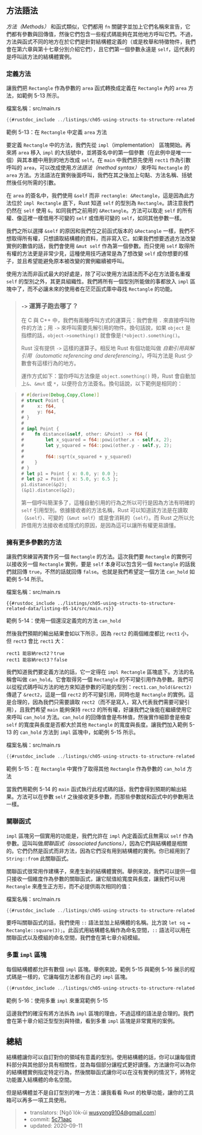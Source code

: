 ## 方法語法

*方法（Methods）* 和函式類似，它們都用 `fn` 關鍵字並加上它們名稱來宣告，它們都有參數與回傳值，然後它們包含一些程式碼能夠在其他地方呼叫它們。不過，方法與函式不同的地方在於它們是針對結構體定義的（或是枚舉和特徵物件，我們會在第六章與第十七章分別介紹它們），且它們第一個參數永遠是 `self`，這代表的是呼叫該方法的結構體實例。

### 定義方法

讓我們把 `Rectangle` 作為參數的 `area` 函式轉換成定義在 `Rectangle` 內的 `area` 方法，如範例 5-13 所示。

<span class="filename">檔案名稱：src/main.rs</span>

```rust
{{#rustdoc_include ../listings/ch05-using-structs-to-structure-related-data/listing-05-13/src/main.rs}}
```

<span class="caption">範例 5-13：在 `Rectangle` 中定義 `area` 方法</span>

要定義 `Rectangle` 中的方法，我們先從 `impl`（implementation） 區塊開始。再來將 `area` 移入 `impl` 的大括號中，並將簽名中的第一個參數（在此例中是唯一一個）與其本體中用到的地方改成 `self`。在 `main` 中我們原先使用 `rect1` 作為引數呼叫的 `area`，可以改成使用*方法語法（method syntax）* 來呼叫 `Rectangle` 的 `area` 方法。方法語法在實例後面呼叫，我們在其之後加上句點、方法名稱、括號然後任何所需的引數。

在 `area` 的簽名中，我們使用 `&self` 而非 `rectangle: &Rectangle`，這是因為此方法位於 `impl Rectangle` 底下，Rust 知道 `self` 的型別為 `Rectangle`。請注意我們仍然在 `self` 使用 `&`，如同我們之前用的 `&Rectangle`。方法可以取走 `self` 的所有權、像這裡一樣借用不可變的 `self` 或借用可變的 `self`，如同其他參數一樣。

我們之所以選擇 `&self` 的原因和我們在之前函式版本的 `&Rectangle` 一樣，我們不想取得所有權，只想讀取結構體的資料，而非寫入它。如果我們想要透過方法改變實例的數值的話，我們會使用 `&mut self` 作為第一個參數。而只使用 `self` 取得所有權的方法更是非常少見，這種使用技巧通常是為了想改變 `self` 成你想要的樣子，並且希望能避免原本被改變的實例繼續被呼叫。

使用方法而非函式最大的好處是，除了可以使用方法語法而不必在方法簽名重複 `self` 的型別之外，其更具組織性。我們將所有一個型別所能做的事都放入 `impl` 區塊中了，而不必讓未來的使用者在茫茫函式庫中尋找 `Rectangle` 的功能。

> ### `->` 運算子跑去哪了？
>
> 在 C 與 C++ 中，我們有兩種呼叫方式的運算元：我們會用 `.` 來直接呼叫物件的方法；用 `->` 來呼叫需要先解引用的物件。換句話說，如果 `object` 是指標的話，`object->something()` 就會像是`(*object).something()`。
>
> Rust 沒有提供 `->` 這樣的運算子。相反地 Rust 有個功能叫做 *自動引用與解引用（automatic referencing and dereferencing）*。呼叫方法是 Rust 少數會有這樣行為的地方。
>
> 運作方式如下：當你呼叫方法像是 `object.something()` 時，Rust 會自動加上`&`、`&mut` 或 `*`，以便符合方法簽名。換句話說，以下範例是相同的：
>
<!-- CAN'T EXTRACT SEE BUG TODO -->
> ```rust
> # #[derive(Debug,Copy,Clone)]
> # struct Point {
> #     x: f64,
> #     y: f64,
> # }
> #
> # impl Point {
> #    fn distance(&self, other: &Point) -> f64 {
> #        let x_squared = f64::powi(other.x - self.x, 2);
> #        let y_squared = f64::powi(other.y - self.y, 2);
> #
> #        f64::sqrt(x_squared + y_squared)
> #    }
> # }
> # let p1 = Point { x: 0.0, y: 0.0 };
> # let p2 = Point { x: 5.0, y: 6.5 };
> p1.distance(&p2);
> (&p1).distance(&p2);
> ```
>
> 第一個呼叫簡潔多了，這種自動引用的行為之所以可行是因為方法有明確的 `self` 引用型別。依據接收者的方法名稱，Rust 可以知道該方法是在讀取（`&self`）、可變的（`&mut self`）或是會消耗的（`self`）。而 Rust 之所以允許借用方法接收者成隱式的原因，是因為這可以讓所有權更易讀懂。

### 擁有更多參數的方法

讓我們來練習再實作另一個 `Rectangle` 的方法。這次我們要 `Rectangle` 的實例可以接收另一個 `Rectangle` 實例，要是 `self` 本身可以包含另一個 `Rectangle` 的話我們就回傳 `true`，不然的話就回傳 `false`。也就是我們希望定一個方法 `can_hold` 如範例 5-14 所示。

<span class="filename">檔案名稱：src/main.rs</span>

```rust,ignore
{{#rustdoc_include ../listings/ch05-using-structs-to-structure-related-data/listing-05-14/src/main.rs}}
```

<span class="caption">範例 5-14：使用一個還沒定義完的方法 `can_hold`</span>

然後我們預期的輸出結果會如以下所示，因為 `rect2` 的兩個維度都比 `rect1` 小，但 `rect3` 會比 `rect1` 大：

```text
rect1 能容納rect2？true
rect1 能容納rect3？false
```

我們知道我們要定義方法的話，它一定得在 `impl Rectangle` 區塊底下。方法的名稱會叫做 `can_hold`。它會取得另一個 `Rectangle` 的不可變引用作為參數。我們可以從程式碼呼叫方法的地方來知道參數的可能的型別：`rect1.can_hold(&rect2)` 傳遞了 `&rect2`，這是一個 `rect2` 的不可變引用，同時也是 `Rectangle` 的實例。這是合理的，因為我們只需要讀取 `rect2`（而不是寫入，寫入代表我們需要可變引用），且我們希望 `main` 能夠保持 `rect2` 的所有權，好讓我們之後能在繼續使用它來呼叫 `can_hold` 方法。`can_hold` 的回傳值會是布林值，然後實作細節會是檢查 `self` 的寬度與長度是否都大於其他 `Rectangle` 的寬度與長度。讓我們加入範例 5-13 的 `can_hold` 方法到 `impl` 區塊中，如範例 5-15 所示。

<span class="filename">檔案名稱：src/main.rs</span>

```rust
{{#rustdoc_include ../listings/ch05-using-structs-to-structure-related-data/listing-05-15/src/main.rs:here}}
```

<span class="caption">範例 5-15：在 `Rectangle` 中實作了取得其他 `Rectangle` 作為參數的 `can_hold` 方法</span>

當我們用範例 5-14 的 `main` 函式執行此程式碼的話，我們會得到預期的輸出結果。方法可以在參數 `self` 之後接收更多參數，而那些參數就和函式中的參數用法一樣。

### 關聯函式

`impl` 區塊另一個實用的功能是，我們允許在 `impl` 內定義函式且無需以 `self` 作為參數。這叫叫做*關聯函式（associated functions）*，因為它們與結構體是相關的。它們仍然是函式而非方法，因為它們沒有用到結構體的實例。你已經用到了 `String::from` 此關聯函式。

關聯函式很常用作建構子，來產生新的結構體實例。舉例來說，我們可以提供一個只接收一個維度作為參數的關聯函式，讓它賦值給寬度與長度，讓我們可以用 `Rectangle` 來產生正方形，而不必提供兩次相同的值：

<span class="filename">檔案名稱：src/main.rs</span>

```rust
{{#rustdoc_include ../listings/ch05-using-structs-to-structure-related-data/no-listing-03-associated-functions/src/main.rs:here}}
```

要呼叫關聯函式的話，我們使用 `::` 語法並加上結構體的名稱。比方說 `let sq = Rectangle::square(3);`。此函式用結構體名稱作為命名空間，`::` 語法可以用在關聯函式以及模組的命名空間，我們會在第七章介紹模組。

### 多重 `impl` 區塊

每個結構體都允許有數個 `impl` 區塊。舉例來說，範例 5-15 與範例 5-16 展示的程式碼是一樣的，它讓每個方法都有自己的 `impl` 區塊。

```rust
{{#rustdoc_include ../listings/ch05-using-structs-to-structure-related-data/listing-05-16/src/main.rs:here}}
```

<span class="caption">範例 5-16：使用多重 `impl` 來重寫範例 5-15</span>

這邊我們的確沒有將方法拆為 `impl` 區塊的理由，不過這樣的語法是合理的。我們會在第十章介紹泛型型別與特徵，看到多重 `impl` 區塊是非常實用的案例。

## 總結

結構體讓你可以自訂對你的領域有意義的型別。使用結構體的話，你可以讓每個資料部分與其他部分具有相關性，並為每個部分讓程式更好讀懂。方法讓你可以為你的結構體實例指定特定行為，然後關聯函式讓你可以在沒有實例的情況下，將特定功能置入結構體的命名空間。

但是結構體並不是自訂型別的唯一方法：讓我看看 Rust 的枚舉功能，讓你的工具箱可以再多一項工具使用。

> - translators: [Ngô͘ Io̍k-ūi <wusyong9104@gmail.com>]
> - commit: [5c71aac](https://github.com/rust-lang/book/blob/5c71aac64380f74f34cd9a158cc2b1d9122b5ceb/src/ch05-03-method-syntax.md)
> - updated: 2020-09-11
